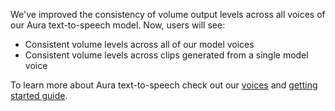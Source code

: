 We've improved the consistency of volume output levels across all voices of our Aura text-to-speech model.  Now, users will see: 

- Consistent volume levels across all of our model voices
- Consistent volume levels across clips generated from a single model voice



To learn more about Aura text-to-speech check out our [voices](https://developers.deepgram.com/docs/tts-models) and [getting started guide](https://developers.deepgram.com/docs/text-to-speech). 

